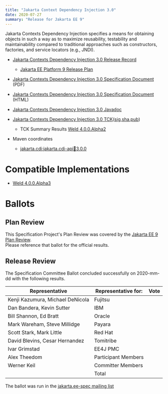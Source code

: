 ```yaml
---
title: "Jakarta Context Dependency Injection 3.0"
date: 2020-07-27
summary: "Release for Jakarta EE 9"
---
```


Jakarta Contexts Dependency Injection specifies a means for obtaining objects in such a way as to maximize reusability, testability and maintainability compared to traditional approaches such as constructors, factories, and service locators (e.g., JNDI).

* [Jakarta Contexts Dependency Injection 3.0 Release Record](https://projects.eclipse.org/projects/ee4j.cdi/releases/3.0)
  * [Jakarta EE Platform 9 Release Plan](https://eclipse-ee4j.github.io/jakartaee-platform/jakartaee9/JakartaEE9ReleasePlan)
* [Jakarta Contexts Dependency Injection 3.0 Specification Document](cdi-spec-3.0.pdf) (PDF)
* [Jakarta Contexts Dependency Injection 3.0 Specification Document](cdi-spec-3.0.html) (HTML)
* [Jakarta Contexts Dependency Injection 3.0 Javadoc](./apidocs)
* [Jakarta Contexts Dependency Injection 3.0 TCK](http://download.eclipse.org/ee4j/cdi/cdi-tck-3.0.0-M3-dist.zip)([sig](),[sha](),[pub]())
  * TCK Summary Results [Weld 4.0.0.Alpha2](./TCK-summary.html)

* Maven coordinates
  * [jakarta.cdi:jakarta.cdi-api:jar:3.0.0](https://repo1.maven.org/maven2/jakarta/enterprise/jakarta.enterprise.cdi-api/3.0.0/)


# Compatible Implementations

* [Weld 4.0.0.Alpha3](https://weld.cdi-spec.org/download/)

# Ballots

## Plan Review

[//]: # (For Jakarta EE 9, the Platform Plan Review covered 95% of the Specification Projects.  For those Projects, just use the following statement in this Plan Review section:)

This Specification Project's Plan Review was covered by the [Jakarta EE 9 Plan Review](https://jakarta.ee/specifications/platform/9/).  
Please reference that ballot for the official results.

[//]: # (If your Project was required to do a standalone Plan Review...  You'll need to perform an official Plan Review ballot and record the results here.)

## Release Review

The Specification Committee Ballot concluded successfully on 2020-mm-dd with the following results.

| Representative                                 | Representative for: | Vote |
|------------------------------------------------|---------------------|------|
| Kenji Kazumura, Michael DeNicola               | Fujitsu             |      |
| Dan Bandera, Kevin Sutter                      | IBM                 |      |
| Bill Shannon, Ed Bratt                         | Oracle              |      |
| Mark Wareham, Steve Millidge                   | Payara              |      |
| Scott Stark, Mark Little                       | Red Hat             |      |
| David Blevins, Cesar Hernandez                 | Tomitribe           |      |
| Ivar Grimstad                                  | EE4J PMC            |      |
| Alex Theedom                                   | Participant Members |      |
| Werner Keil                                    | Committer Members   |      |
|                                                | Total               |      |

The ballot was run in the [jakarta.ee-spec mailing list]()
